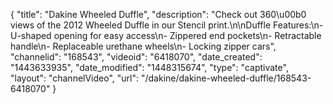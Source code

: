 {
    "title": "Dakine Wheeled Duffle",
    "description": "Check out 360\u00b0 views of the 2012 Wheeled Duffle in our Stencil print.\n\nDuffle Features:\n- U-shaped opening for easy access\n- Zippered end pockets\n- Retractable handle\n- Replaceable urethane wheels\n- Locking zipper cars",
    "channelid": "168543",
    "videoid": "6418070",
    "date_created": "1443633935",
    "date_modified": "1448315674",
    "type": "captivate",
    "layout": "channelVideo",
    "url": "\/dakine\/dakine-wheeled-duffle\/168543-6418070"
}